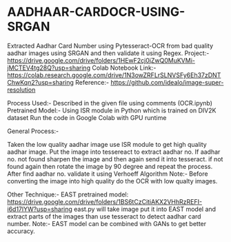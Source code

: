 # AADHAAR-CARDOCR-USING-SRGAN
Extracted Aadhar Card Number using Pytesseract-OCR from bad quality aadhar images using SRGAN and then validate it using Regex.
Project:- https://drive.google.com/drive/folders/1HEwF2cj0jZwQ0MuKVMi-jMCTEV4tg28Q?usp=sharing
Colab Notebook Link:- https://colab.research.google.com/drive/1N3owZRFLrSLNVSFy6Eh37zDNTChwKqn2?usp=sharing 
Reference:- https://github.com/idealo/image-super-resolution

Process Used:- Described in the given file using comments (OCR.ipynb)
Pretrained Model:- Using ISR module in Python which is trained on DIV2K dataset Run the code in Google Colab with GPU runtime

General Process:-

Taken the low quality aadhar image use ISR module to get high quality aadhar image.
Put the image into tessereact to extract aadhar no.
If aadhar no. not found sharpen the image and then again send it into tesseract.
if not found again then rotate the image by 90 degree and repeat the process.
After find aadhar no. validate it using Verhoeff Algorithm
Note:- Before converting the image into high quality do the OCR with low qualty images.

Other Technique:- EAST pretrained model: https://drive.google.com/drive/folders/1BS6tCzCitiAKX2VHhRzREFI-i6d17lYW?usp=sharing east.py will take image put it into EAST model and extract parts of the images than use tesseract to detect aadhar card number. Note:- EAST model can be combined with GANs to get better accuracy.
